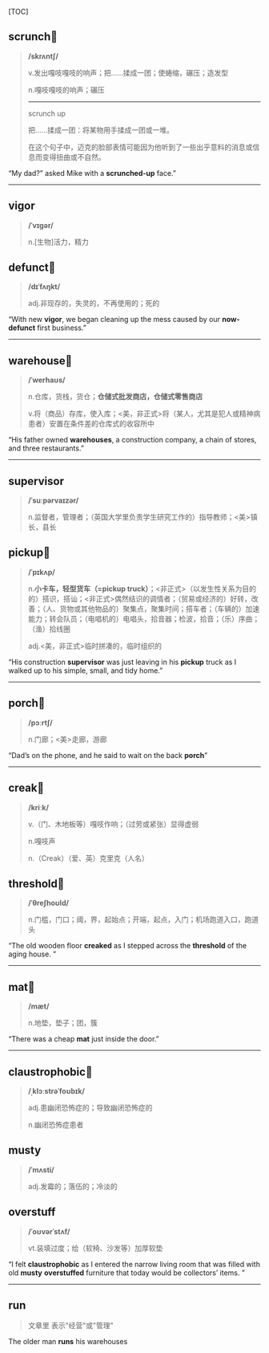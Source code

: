 [TOC]

## scrunch🚩

> **/skrʌntʃ/**
>
> v.发出嘎吱嘎吱的响声；把……揉成一团；使蜷缩，碾压；造发型
>
> n.嘎吱嘎吱的响声；碾压
>
> ---
>
> scrunch up
>
> 把……揉成一团：将某物用手揉成一团或一堆。
>
> 在这个句子中，迈克的脸部表情可能因为他听到了一些出乎意料的消息或信息而变得扭曲或不自然。

“My dad?” asked Mike with a **scrunched-up** face.”

---

## vigor

> **/ˈvɪɡər/**
>
> n.[生物]活力，精力

## defunct🚩

> **/dɪˈfʌŋkt/**
>
> adj.非现存的，失灵的，不再使用的；死的

“With new **vigor**, we began cleaning up the mess caused by our **now-defunct** first business.”

---

## warehouse🚩

> **/ˈwerhaʊs/**
>
> n.仓库，货栈，货仓；**仓储式批发商店，仓储式零售商店**
>
> v.将（商品）存库，使入库；<美，非正式>将（某人，尤其是犯人或精神病患者）安置在条件差的仓库式的收容所中

“His father owned **warehouses**, a construction company, a chain of stores, and three restaurants.”

---

## supervisor

>**/ˈsuːpərvaɪzər/**
>
>n.监督者，管理者；（英国大学里负责学生研究工作的）指导教师；<美>镇长，县长

## pickup🚩

> **/ˈpɪkʌp/**
>
> n.**小卡车，轻型货车（=pickup truck）**；<非正式>（以发生性关系为目的的）搭识，搭讪；<非正式>偶然结识的调情者；（贸易或经济的）好转，改善；（人、货物或其他物品的）聚集点，聚集时间；搭车者；（车辆的）加速能力；转会队员；（电唱机的）电唱头，拾音器；检波，拾音；（乐）序曲；（渔）拾线圈
>
> adj.<美，非正式>临时拼凑的，临时组织的

“His construction **supervisor** was just leaving in his **pickup** truck as I walked up to his simple, small, and tidy home.”

---

## porch🚩

>**/pɔːrtʃ/**
>
>n.门廊；<美>走廊，游廊

“Dad’s on the phone, and he said to wait on the back **porch**”

---

## creak🚩

> **/kriːk/**
>
> v.（门、木地板等）嘎吱作响；（过劳或紧张）显得虚弱
>
> n.嘎吱声
>
> n.（Creak）（爱、英）克里克（人名）

## threshold🚩

> **/ˈθreʃhoʊld/**
>
> n.门槛，门口；阈，界，起始点；开端，起点，入门；机场跑道入口，跑道头

“The old wooden floor **creaked** as I stepped across the **threshold** of the aging house. ”

---

## mat🚩

>**/mæt/**
>
>n.地垫，垫子；团，簇

“There was a cheap **mat** just inside the door.”

---

## claustrophobic🚩

> **/ˌklɔːstrəˈfoʊbɪk/**
>
> adj.患幽闭恐怖症的；导致幽闭恐怖症的
>
> n.幽闭恐怖症患者

## musty

> **/ˈmʌsti/**
>
> adj.发霉的；落伍的；冷淡的

## overstuff

> **/ˈoʊvərˈstʌf/**
>
> vt.装填过度；给（软椅、沙发等）加厚软垫

“I felt **claustrophobic** as I entered the narrow living room that was filled with old **musty** **overstuffed** furniture that today would be collectors’ items. ”

---

## run

> 文章里  表示"经营"或"管理"

The older man **runs** his warehouses
